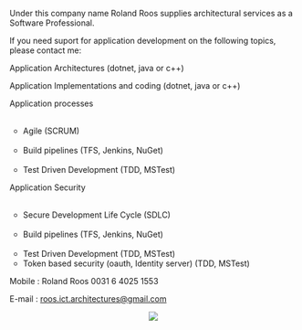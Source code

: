 Under this company name Roland Roos supplies architectural services as a Software Professional.

If you need suport for application development on the following topics, please contact me:

Application Architectures (dotnet, java or c++)

Application Implementations and coding (dotnet, java or c++)

Application processes
<ul style="list-style-type:circle">
  <li>Agile (SCRUM)</li>
  <li>Build pipelines (TFS, Jenkins, NuGet)</li>
  <li>Test Driven Development (TDD, MSTest)</li>
</ul>

Application Security 
<ul style="list-style-type:circle">
  <li>Secure Development Life Cycle (SDLC)</li>
  <li>Build pipelines (TFS, Jenkins, NuGet)</li>
  <li>Test Driven Development (TDD, MSTest)</li>
  <li>Token based security (oauth, Identity server) (TDD, MSTest)</li>
</ul>
   
   
    
    
Mobile : Roland Roos 0031 6 4025 1553

E-mail : roos.ict.architectures@gmail.com

<p align="center">
  <img src="https://media.licdn.com/mpr/mpr/shrinknp_200_200/p/3/000/085/3d3/05fda7a.jpg">
</p>
